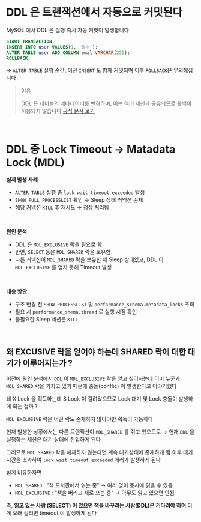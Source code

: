 # DDL 은 트랜잭션에서 자동으로 커밋된다

MySQL 에서 DDL 은 실행 즉시 자동 커밋이 발생합니다

```sql
START TRANSACTION;
INSERT INTO user VALUES(1, '철수');
ALTER TABLE user ADD COLUMN emal VARCHAR(255);
ROLLBACK;
```

→ `ALTER TABLE` 실행 순간, 이전 `INSERT` 도 함께 커밋되며 이후 `ROLLBACK`은 무의해집니다

> 이유
>
> DDL 은 테이블의 메타데이터를 변경하며, 이는 여러 세션과 공유되므로 롤백이 허용되지 않습니다
> [공식 문서 보기](https://dev.mysql.com/doc/refman/8.0/en/implicit-commit.html)

</br>

# DDL 중 Lock Timeout → Matadata Lock (MDL)

**실제 발생 사례**

- `ALTER TABLE` 실행 중 `lock wait timeout exceeded` 발생
- `SHOW FULL PROCESSLIST` 확인 → Sleep 상태 커넥션 존재
- 해당 커넥션 `KILL` 후 재시도 → 정상 처리됨

</br>

**원인 분석**

- DDL 은 `MDL_EXCLUSIVE` 락을 필요로 함
- 반면, `SELECT` 등은 `MDL_SHARED` 락을 보유함
- 다른 커넥션이 `MDL_SHARED` 락을 보유한 채 Sleep 상태였고, DDL 이 `MDL_EXCLUSIVE` 를 얻지 못해 Timeout 발생

</br>

**대응 방안**

- 구조 변경 전 `SHOW PROCESSLIST` 및 `performance_schema.metadata_locks` 조회
- 필요 시 `performance_shema.thread` 로 실행 시점 확인
- 불필요한 Sleep 세션은 `KILL`

</br>

## 왜 EXCUSIVE 락을 얻어야 하는데 SHARED 락에 대한 대기가 이루어지는가 ?

이전에 원인 분석에서 `DDL` 이 `MDL_EXCLUSIVE` 락을 얻고 싶어하는데 이미 누군가 `MDL_SHARED` 락을 가지고 있기 때문에 충돌(conflic) 이 발생한다고 이야기했다

왜 X Lock 을 획득하는데 S Lock 이 걸려있으므로 Lock 대기 및 Lock 충돌이 발생하게 되는 걸까 ?

`MDL_EXCLUSIVE` 락은 어떤 락도 존재하지 않아야만 획득이 가능하다

현재 발생한 상황에서는 다른 트랜잭션이 `MDL_SHARED` 를 쥐고 있으므로 → 현재 `DDL` 을 실행하는 세션은 대기 상태에 진입하게 된다

그러므로 `MDL_SHARED` 락을 해제하지 않는다면 계속 대기상태에 존재하게 됨 이후 대기시간을 초과하여 `lock wait timeout exceeded` 에러가 발생하게 된다

쉽게 비유하자면

- `MDL_SHARED` : "책 도서관에서 읽는 중" → 여러 명이 동시에 읽을 수 있음
- `MDL_EXCLUSIVE` : "책을 버리고 새로 쓰는 중" → 아무도 읽고 있으면 안됨

즉, **읽고 있는 사람 (SELECT) 이 있으면 책을 바꾸려는 사람(DDL)은 기다려야 하며** 이게 오래 걸리면 timeout 이 발생하게 된다
